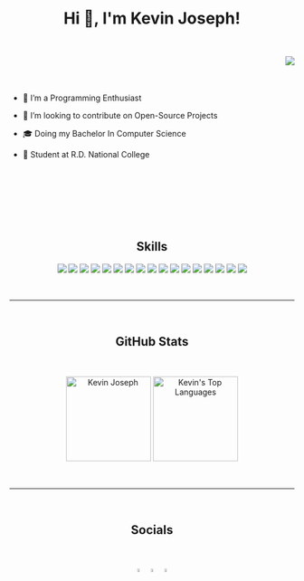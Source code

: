 <h1 align="center">Hi 👋, I'm Kevin Joseph!</h1>
<br>
<!-- [Resume(4).pdf](https://github.com/kevinjosephh/kevinjosephh/files/8039123/Resume.4.pdf) -->


<div class= "container">
<img align="Right" src="https://user-images.githubusercontent.com/38029772/143664484-824a3a01-8652-46e2-8c26-3758f0f64e51.png" >

<br><br><br>  

- 🌱 I’m a Programming Enthusiast

- 👯 I’m looking to contribute on Open-Source Projects

- 🎓 Doing my Bachelor In Computer Science

- 🏫 Student at R.D. National College

</div>
  

<br><br><br>

<br><br>
<h2 align="center">Skills</h1>

<p align="center" >

<img src="https://img.shields.io/badge/Python-3776AB?style=for-the-badge&logo=python&logoColor=white" />
<img src="https://img.shields.io/badge/JavaScript-323330?style=for-the-badge&logo=javascript&logoColor=F7DF1E" />
<img src="https://img.shields.io/badge/Django-092E20?style=for-the-badge&logo=django&logoColor=white" />
<img src="https://img.shields.io/badge/HTML5-E34F26?style=for-the-badge&logo=html5&logoColor=white" />
<img src="https://img.shields.io/badge/CSS3-1572B6?style=for-the-badge&logo=css3&logoColor=white" />
<img src="https://img.shields.io/badge/MySQL-005C84?style=for-the-badge&logo=mysql&logoColor=white" />
<img src="https://img.shields.io/badge/PostgreSQL-316192?style=for-the-badge&logo=postgresql&logoColor=white" />
<img src="https://img.shields.io/badge/React-20232A?style=for-the-badge&logo=react&logoColor=61DAFB" />
<img src="https://img.shields.io/badge/Shell_Script-121011?style=for-the-badge&logo=gnu-bash&logoColor=white" />

<img src="https://img.shields.io/badge/Bootstrap-563D7C?style=for-the-badge&logo=bootstrap&logoColor=white" />
<img src="https://img.shields.io/badge/Postman-FF6C37?style=for-the-badge&logo=Postman&logoColor=white" />
<img src="https://img.shields.io/badge/Selenium-43B02A?style=for-the-badge&logo=Selenium&logoColor=white" />
<img src="https://img.shields.io/badge/Amazon_AWS-232F3E?style=for-the-badge&logo=amazon-aws&logoColor=white" />
<img src="https://img.shields.io/badge/Google_Cloud-4285F4?style=for-the-badge&logo=google-cloud&logoColor=white" />
<img src="https://img.shields.io/badge/Oracle-F80000?style=for-the-badge&logo=oracle&logoColor=black" />
<img src="https://img.shields.io/badge/Heroku-430098?style=for-the-badge&logo=heroku&logoColor=white" />
<img src="https://img.shields.io/badge/Linux-FCC624?style=for-the-badge&logo=linux&logoColor=black" />
  
</p>

<br>

<hr>

<br>
<h2 align="center">GitHub Stats</h1>

<br>


<p align = "center">
<img src="https://github-readme-stats.vercel.app/api?username=kevinjosephh&theme=algolia&show_icons=true&count_private=true&include_all_commits=true&hide=stars" alt="Kevin Joseph" style="height: 150px;" />
<img src="https://github-readme-stats.vercel.app/api/top-langs/?username=kevinjosephh&layout=compact&theme=algolia&hide_langs_below=1" alt="Kevin's Top Languages" style="height: 150px"/>
</p>

<br>

<hr>

<br>
<h2 align="center">Socials</h1>

<br>
<p align = "center">
  
<img width="4%" href="https://www.linkedin.com/in/kevin-joseph-a75489214/" src="https://www.edigitalagency.com.au/wp-content/uploads/new-linkedin-logo-white-black-png.png" />
<img width="4%" href="https://www.codechef.com/users/kevinjoseph" src="https://icons-for-free.com/iconfiles/png/512/codechef-1324440139527402917.png" />
<img width="4%" href="https://www.instagram.com/kevinjosephh/" src="https://toppng.com/uploads/preview/instagram-logo-hd-11549539053fuhtfzlgvw.png" />

</p>
<br>
